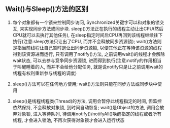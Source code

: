## Wait()与Sleep()方法的区别

1. 每个对象都有一个锁来控制同步访问, Synchronized关键字可以和对象的锁交互, 来实现同步方法或同步块. 
sleep()方法正在执行的线程主动让出CPU(然后CPU就可以去执行其他任务), 在sleep指定时间后CPU再回到该线程继续往下执行(注意:sleep方法只让出了CPU, 
而并不会释放同步资源锁);
wait()方法则是指当前线程让自己暂时退让出同步资源锁, 以便其他正在等待该资源的线程得到该资源进而运行, 只有调用了notify()方法, 
之前调用wait()的线程才会解除wait状态, 可以去参与竞争同步资源锁, 进而得到执行(注意:notify的作用相当于叫醒睡着的人, 而并不会给他分配任务,
就是说notify只是让之前调用wait的线程有权利重新参与线程的调度)

2. sleep()方法可以在任何地方使用; wait()方法则只能在同步方法或同步块中使用

3. sleep()是线程线程类(Thread)的方法, 调用会暂停此线程指定的时间, 但监控依然保持, 不会释放对象锁, 到时间自动恢复;
wait()是Object的方法, 调用会放弃对象锁, 进入等待队列, 待调用notify()/notifyAll()唤醒指定的线程或者所有线程, 才会进入锁池, 
不再次获得对象锁才会进入运行状态
